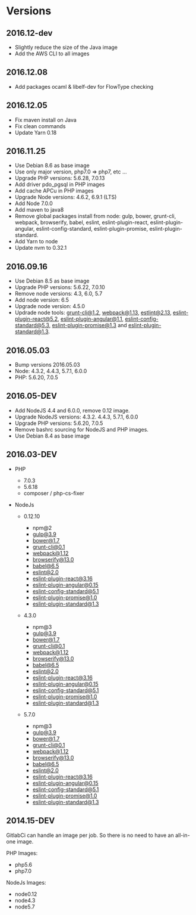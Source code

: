 Versions
========

2016.12-dev
-----------

* Slightly reduce the size of the Java image
* Add the AWS CLI to all images

2016.12.08
----------

* Add packages ocaml & libelf-dev for FlowType checking

2016.12.05
----------

* Fix maven install on Java
* Fix clean commands
* Update Yarn 0.18

2016.11.25
----------

* Use Debian 8.6 as base image
* Use only major version, php7.0 => php7, etc ...
* Upgrade PHP versions: 5.6.28, 7.0.13
* Add driver pdo_pgsql in PHP images
* Add cache APCu in PHP images
* Upgrade Node versions: 4.6.2, 6.9.1 (LTS)
* Add Node 7.0.0
* Add maven to java8
* Remove global packages install from node: gulp, bower, grunt-cli, webpack, browserify, babel, eslint, eslint-plugin-react, eslint-plugin-angular, eslint-config-standard, eslint-plugin-promise, eslint-plugin-standard.
* Add Yarn to node
* Update nvm to 0.32.1

2016.09.16
----------

* Use Debian 8.5 as base image
* Upgrade PHP versions: 5.6.22, 7.0.10
* Remove node versions: 4.3, 6.0, 5.7
* Add node version: 6.5
* Upgrade node version: 4.5.0
* Updrade node tools: grunt-cli@1.2, webpack@1.13, estlint@2.13, eslint-plugin-react@5.2, eslint-plugin-angular@1.1, eslint-config-standard@5.3, eslint-plugin-promise@1.3 and eslint-plugin-standard@1.3.

2016.05.03
----------

* Bump versions 2016.05.03
* Node: 4.3.2, 4.4.3, 5.7.1, 6.0.0
* PHP: 5.6.20, 7.0.5

2016.05-DEV
-----------

* Add NodeJS 4.4 and 6.0.0, remove 0.12 image.
* Upgrade NodeJS versions: 4.3.2. 4.4.3, 5.7.1, 6.0.0
* Upgrade PHP versions: 5.6.20, 7.0.5
* Remove bashrc sourcing for NodeJS and PHP images.
* Use Debian 8.4 as base image

2016.03-DEV
-----------

* PHP
    - 7.0.3
    - 5.6.18
    - composer / php-cs-fixer
    
* NodeJs
    - 0.12.10
        - npm@2
        - gulp@3.9 
        - bower@1.7
        - grunt-cli@0.1 
        - webpack@1.12 
        - browserify@13.0 
        - babel@6.5 
        - eslint@2.0 
        - eslint-plugin-react@3.16 
        - eslint-plugin-angular@0.15
        - eslint-config-standard@5.1
        - eslint-plugin-promise@1.0
        - eslint-plugin-standard@1.3
        
    - 4.3.0
        - npm@3
        - gulp@3.9 
        - bower@1.7
        - grunt-cli@0.1 
        - webpack@1.12 
        - browserify@13.0 
        - babel@6.5 
        - eslint@2.0 
        - eslint-plugin-react@3.16 
        - eslint-plugin-angular@0.15
        - eslint-config-standard@5.1
        - eslint-plugin-promise@1.0
        - eslint-plugin-standard@1.3
       
    - 5.7.0 
        - npm@3
        - gulp@3.9 
        - bower@1.7
        - grunt-cli@0.1 
        - webpack@1.12 
        - browserify@13.0 
        - babel@6.5 
        - eslint@2.0 
        - eslint-plugin-react@3.16 
        - eslint-plugin-angular@0.15
        - eslint-config-standard@5.1
        - eslint-plugin-promise@1.0
        - eslint-plugin-standard@1.3
        
2014.15-DEV
-----------

GitlabCi can handle an image per job. So there is no need to have an all-in-one image.

PHP Images: 

- php5.6
- php7.0

NodeJs Images:

- node0.12
- node4.3
- node5.7
